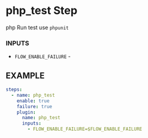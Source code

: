 
# php_test Step
php Run test use `phpunit`

### INPUTS
* `FLOW_ENABLE_FAILURE` - 

## EXAMPLE 

```yml
steps:
  - name: php_test
    enable: true
    failure: true
    plugin:
      name: php_test
      inputs:
        - FLOW_ENABLE_FAILURE=$FLOW_ENABLE_FAILURE
```
